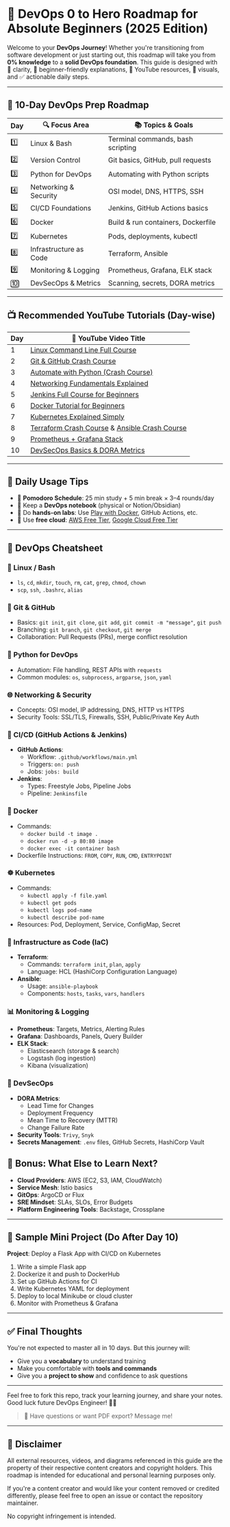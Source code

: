 # 🚀 DevOps 0 to Hero Roadmap for Absolute Beginners (2025 Edition)

Welcome to your **DevOps Journey**! Whether you're transitioning from software development or just starting out, this roadmap will take you from **0% knowledge** to a **solid DevOps foundation**. This guide is designed with 💯 clarity, 🧠 beginner-friendly explanations, 🎥 YouTube resources, 📸 visuals, and ✅ actionable daily steps.

---

## 📅 10‑Day DevOps Prep Roadmap

| Day | 🔍 Focus Area       | 📚 Topics & Goals |
|-----|---------------------|------------------|
| 1️⃣ | Linux & Bash        | Terminal commands, bash scripting |
| 2️⃣ | Version Control     | Git basics, GitHub, pull requests |
| 3️⃣ | Python for DevOps   | Automating with Python scripts |
| 4️⃣ | Networking & Security | OSI model, DNS, HTTPS, SSH |
| 5️⃣ | CI/CD Foundations   | Jenkins, GitHub Actions basics |
| 6️⃣ | Docker              | Build & run containers, Dockerfile |
| 7️⃣ | Kubernetes          | Pods, deployments, kubectl |
| 8️⃣ | Infrastructure as Code | Terraform, Ansible |
| 9️⃣ | Monitoring & Logging | Prometheus, Grafana, ELK stack |
| 🔟 | DevSecOps & Metrics | Scanning, secrets, DORA metrics |

---

## 📺 Recommended YouTube Tutorials (Day-wise)

| Day | 🔗 YouTube Video Title |
|-----|------------------------|
| 1 | [Linux Command Line Full Course](https://www.youtube.com/watch?v=ZtqBQ68cfJc) |
| 2 | [Git & GitHub Crash Course](https://www.youtube.com/watch?v=RGOj5yH7evk) |
| 3 | [Automate with Python (Crash Course)](https://www.youtube.com/watch?v=VXwx5l0vY-w) |
| 4 | [Networking Fundamentals Explained](https://www.youtube.com/watch?v=qiQR5rTSshw) |
| 5 | [Jenkins Full Course for Beginners](https://www.youtube.com/watch?v=6YZvp2GwT0A) |
| 6 | [Docker Tutorial for Beginners](https://www.youtube.com/watch?v=pTFZFxd4hOI) |
| 7 | [Kubernetes Explained Simply](https://www.youtube.com/watch?v=X48VuDVv0do) |
| 8 | [Terraform Crash Course](https://www.youtube.com/watch?v=7xngnjfIlK4) & [Ansible Crash Course](https://www.youtube.com/watch?v=wgQ3rHvdXp4) |
| 9 | [Prometheus + Grafana Stack](https://www.youtube.com/watch?v=h4Sl21AKiDg) |
| 10 | [DevSecOps Basics & DORA Metrics](https://www.youtube.com/watch?v=IednZgBfBik) |

---

## 📘 Daily Usage Tips

- 📌 **Pomodoro Schedule**: 25 min study + 5 min break × 3–4 rounds/day
- 📝 Keep a **DevOps notebook** (physical or Notion/Obsidian)
- 🧪 Do **hands-on labs**: Use [Play with Docker](https://labs.play-with-docker.com/), GitHub Actions, etc.
- 🧰 Use **free cloud**: [AWS Free Tier](https://aws.amazon.com/free/), [Google Cloud Free Tier](https://cloud.google.com/free)

---
## 🧾 DevOps Cheatsheet

### 📂 Linux / Bash
- `ls`, `cd`, `mkdir`, `touch`, `rm`, `cat`, `grep`, `chmod`, `chown`
- `scp`, `ssh`, `.bashrc`, `alias`

### 🔁 Git & GitHub
- Basics: `git init`, `git clone`, `git add`, `git commit -m "message"`, `git push`
- Branching: `git branch`, `git checkout`, `git merge`
- Collaboration: Pull Requests (PRs), merge conflict resolution

### 🐍 Python for DevOps
- Automation: File handling, REST APIs with `requests`
- Common modules: `os`, `subprocess`, `argparse`, `json`, `yaml`

### 🌐 Networking & Security
- Concepts: OSI model, IP addressing, DNS, HTTP vs HTTPS
- Security Tools: SSL/TLS, Firewalls, SSH, Public/Private Key Auth

### 🔄 CI/CD (GitHub Actions & Jenkins)
- **GitHub Actions**:
  - Workflow: `.github/workflows/main.yml`
  - Triggers: `on: push`
  - Jobs: `jobs: build`
- **Jenkins**:
  - Types: Freestyle Jobs, Pipeline Jobs
  - Pipeline: `Jenkinsfile`

### 🐳 Docker
- Commands:
  - `docker build -t image .`
  - `docker run -d -p 80:80 image`
  - `docker exec -it container bash`
- Dockerfile Instructions: `FROM`, `COPY`, `RUN`, `CMD`, `ENTRYPOINT`

### ☸️ Kubernetes
- Commands:
  - `kubectl apply -f file.yaml`
  - `kubectl get pods`
  - `kubectl logs pod-name`
  - `kubectl describe pod-name`
- Resources: Pod, Deployment, Service, ConfigMap, Secret

### 🔧 Infrastructure as Code (IaC)
- **Terraform**:
  - Commands: `terraform init`, `plan`, `apply`
  - Language: HCL (HashiCorp Configuration Language)
- **Ansible**:
  - Usage: `ansible-playbook`
  - Components: `hosts`, `tasks`, `vars`, `handlers`

### 📊 Monitoring & Logging
- **Prometheus**: Targets, Metrics, Alerting Rules
- **Grafana**: Dashboards, Panels, Query Builder
- **ELK Stack**:
  - Elasticsearch (storage & search)
  - Logstash (log ingestion)
  - Kibana (visualization)

### 🔐 DevSecOps
- **DORA Metrics**:
  - Lead Time for Changes
  - Deployment Frequency
  - Mean Time to Recovery (MTTR)
  - Change Failure Rate
- **Security Tools**: `Trivy`, `Snyk`
- **Secrets Management**: `.env` files, GitHub Secrets, HashiCorp Vault


## 🧠 Bonus: What Else to Learn Next?

- **Cloud Providers**: AWS (EC2, S3, IAM, CloudWatch)
- **Service Mesh**: Istio basics
- **GitOps**: ArgoCD or Flux
- **SRE Mindset**: SLAs, SLOs, Error Budgets
- **Platform Engineering Tools**: Backstage, Crossplane

---



## 💼 Sample Mini Project (Do After Day 10)

**Project**: Deploy a Flask App with CI/CD on Kubernetes

1. Write a simple Flask app
2. Dockerize it and push to DockerHub
3. Set up GitHub Actions for CI
4. Write Kubernetes YAML for deployment
5. Deploy to local Minikube or cloud cluster
6. Monitor with Prometheus & Grafana

---

## ✅ Final Thoughts

You're not expected to master all in 10 days. But this journey will:
- Give you a **vocabulary** to understand training
- Make you comfortable with **tools and commands**
- Give you a **project to show** and confidence to ask questions

---

Feel free to fork this repo, track your learning journey, and share your notes. Good luck future DevOps Engineer! 💪🔥

> 💬 Have questions or want PDF export? Message me!

---

## 📜 Disclaimer

All external resources, videos, and diagrams referenced in this guide are the property of their respective content creators and copyright holders. This roadmap is intended for educational and personal learning purposes only.

If you're a content creator and would like your content removed or credited differently, please feel free to open an issue or contact the repository maintainer.

No copyright infringement is intended.
